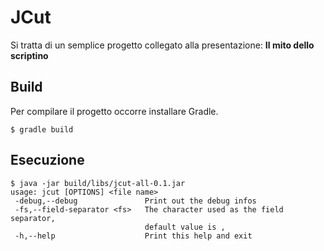 JCut
====

Si tratta di un semplice progetto collegato alla presentazione: __Il mito dello scriptino__

Build
-----

Per compilare il progetto occorre installare Gradle.

    $ gradle build

Esecuzione
----------

    $ java -jar build/libs/jcut-all-0.1.jar
    usage: jcut [OPTIONS] <file name>
     -debug,--debug               Print out the debug infos
     -fs,--field-separator <fs>   The character used as the field separator,
                                  default value is ,
     -h,--help                    Print this help and exit

